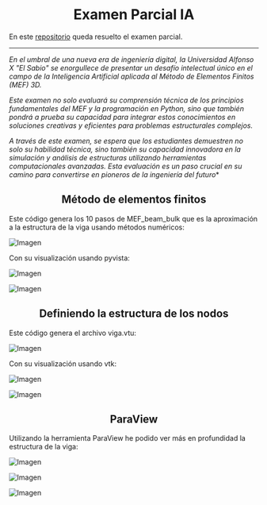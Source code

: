 <h1 align="center">Examen Parcial IA</h1>

En este [repositorio](https://github.com/Diegodesantos1/Examen_Parcial_IA) queda resuelto el examen parcial.


***

*En el umbral de una nueva era de ingeniería digital, la Universidad Alfonso X "El Sabio" se enorgullece de presentar un desafío intelectual único en el campo de la Inteligencia Artificial aplicada al Método de Elementos Finitos (MEF) 3D.* 

*Este examen no solo evaluará su comprensión técnica de los principios fundamentales del MEF y la programación en Python, sino que también pondrá a prueba su capacidad para integrar estos conocimientos en soluciones creativas y eficientes para problemas estructurales complejos.* 

*A través de este examen, se espera que los estudiantes demuestren no solo su habilidad técnica, sino también su capacidad innovadora en la simulación y análisis de estructuras utilizando herramientas computacionales avanzadas. Esta evaluación es un paso crucial en su camino para convertirse en pioneros de la ingeniería del futuro**

<h2 align="center">Método de elementos finitos</h2>

Este código genera los 10 pasos de MEF_beam_bulk que es la aproximación a la estructura de la viga usando métodos numéricos:

![Imagen](Img/codigo1.png)

Con su visualización usando pyvista:

![Imagen](Img/codigo3.png)

![Imagen](Img/visualizador.png)




<h2 align="center">Definiendo la estructura de los nodos</h2>

Este código genera el archivo viga.vtu:

![Imagen](Img/codigo2.png)

Con su visualización usando vtk:

![Imagen](Img/codigo4.png)

![Imagen](Img/visualizador2.png)

<h2 align="center">ParaView</h2>

Utilizando la herramienta ParaView he podido ver más en profundidad la estructura de la viga:

![Imagen](Img/viga.jpg)

![Imagen](Img/viga2.jpg)

![Imagen](Img/viga3.jpg)









